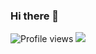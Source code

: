 ### Hi there 👋

![Profile views](https://komarev.com/ghpvc/?username=akmalhisyammm)
![](https://hit.yhype.me/github/profile?user_id=74256288)

<!--
**akmalhisyammm/akmalhisyammm** is a ✨ _special_ ✨ repository because its `README.md` (this file) appears on your GitHub profile.

Here are some ideas to get you started:

- 🔭 I’m currently working on ...
- 🌱 I’m currently learning ...
- 👯 I’m looking to collaborate on ...
- 🤔 I’m looking for help with ...
- 💬 Ask me about ...
- 📫 How to reach me: ...
- 😄 Pronouns: ...
- ⚡ Fun fact: ...
-->
